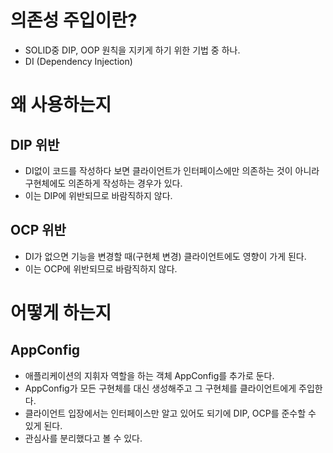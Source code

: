 # 의존성 주입이란?
+ SOLID중 DIP, OOP 원칙을 지키게 하기 위한 기법 중 하나.
+ DI (Dependency Injection)

# 왜 사용하는지
## DIP 위반
+ DI없이 코드를 작성하다 보면 클라이언트가 인터페이스에만 의존하는 것이 아니라 구현체에도 의존하게 작성하는 경우가 있다.
+ 이는 DIP에 위반되므로 바람직하지 않다.

## OCP 위반
+ DI가 없으면 기능을 변경할 때(구현체 변경) 클라이언트에도 영향이 가게 된다.
+ 이는 OCP에 위반되므로 바람직하지 않다.

# 어떻게 하는지
## AppConfig
+ 애플리케이션의 지휘자 역할을 하는 객체 AppConfig를 추가로 둔다.
+ AppConfig가 모든 구현체를 대신 생성해주고 그 구현체를 클라이언트에게 주입한다.
+ 클라이언트 입장에서는 인터페이스만 알고 있어도 되기에 DIP, OCP를 준수할 수 있게 된다.
+ 관심사를 분리했다고 볼 수 있다.
